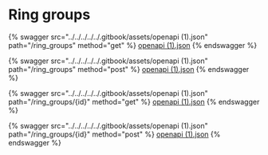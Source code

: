 # Ring groups

{% swagger src="../../../../../.gitbook/assets/openapi (1).json" path="/ring_groups" method="get" %}
[openapi (1).json](<../../../../../.gitbook/assets/openapi (1).json>)
{% endswagger %}

{% swagger src="../../../../../.gitbook/assets/openapi (1).json" path="/ring_groups" method="post" %}
[openapi (1).json](<../../../../../.gitbook/assets/openapi (1).json>)
{% endswagger %}

{% swagger src="../../../../../.gitbook/assets/openapi (1).json" path="/ring_groups/{id}" method="get" %}
[openapi (1).json](<../../../../../.gitbook/assets/openapi (1).json>)
{% endswagger %}

{% swagger src="../../../../../.gitbook/assets/openapi (1).json" path="/ring_groups/{id}" method="post" %}
[openapi (1).json](<../../../../../.gitbook/assets/openapi (1).json>)
{% endswagger %}
